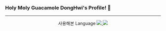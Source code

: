 ### Holy Moly Guacamole DongHwi's Profile! 🥑

<!--
**DongHwiCho/DongHwiCho** is a ✨ _special_ ✨ repository because its `README.md` (this file) appears on your GitHub profile.

Here are some ideas to get you started:

- 🔭 I’m currently working on ...
- 🌱 I’m currently learning ...
- 👯 I’m looking to collaborate on ...
- 🤔 I’m looking for help with ...
- 💬 Ask me about ...
- 📫 How to reach me: ...
- 😄 Pronouns: ...
- ⚡ Fun fact: ...
-->

<div align="center">
  <hr>사용해본 Language</hr>
  <a href="" target="_blank">
    <img src="https://img.shields.io/badge/Java-007396?style=flat-square&logo=Java&logoColor=white"/>
  </a>
  <a href="" target="_blank">
    <img src="https://img.shields.io/badge/HTML-E34F26?style=flat-square&logo=HTML5&logoColor=white"/>
  </a>
</div>

